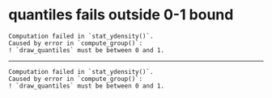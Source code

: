# quantiles fails outside 0-1 bound

    Computation failed in `stat_ydensity()`.
    Caused by error in `compute_group()`:
    ! `draw_quantiles` must be between 0 and 1.

---

    Computation failed in `stat_ydensity()`.
    Caused by error in `compute_group()`:
    ! `draw_quantiles` must be between 0 and 1.

